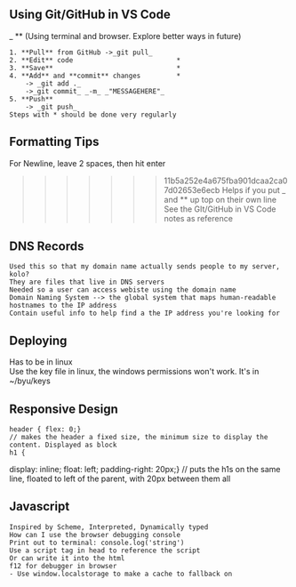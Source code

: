 ## Using Git/GitHub in VS Code
_ 
**
    (Using terminal and browser. Explore better ways in future) 
    
    1. **Pull** from GitHub ->_git pull_  
    2. **Edit** code                          *  
    3. **Save**                               *  
    4. **Add** and **commit** changes         *  
        -> _git add ._  
        ->_git commit_ _-m_ _"MESSAGEHERE"_  
    5. **Push**  
        -> _git push_  
    Steps with * should be done very regularly  
    
## Formatting Tips  
For Newline, leave 2 spaces, then hit enter  
>>>>>>> 11b5a252e4a675fba901dcaa2ca07d02653e6ecb
Helps if you put _ and ** up top on their own line
    See the GIt/GitHub in VS Code notes as reference

## DNS Records
    Used this so that my domain name actually sends people to my server, kolo? 
    They are files that live in DNS servers  
    Needed so a user can access webiste using the domain name  
    Domain Naming System --> the global system that maps human-readable hostnames to the IP address  
    Contain useful info to help find a the IP address you're looking for

## Deploying
Has to be in linux  
Use the key file in linux, the windows permissions won't work. It's in ~/byu/keys  


## Responsive Design

    header { flex: 0;} 
    // makes the header a fixed size, the minimum size to display the content. Displayed as block 
    h1 {
  display: inline;
  float: left;
  padding-right: 20px;}
  // puts the h1s on the same line, floated to left of the parent, with 20px between them all 

## Javascript  
    Inspired by Scheme, Interpreted, Dynamically typed  
    How can I use the browser debugging console  
    Print out to terminal: console.log('string') 
    Use a script tag in head to reference the script  
    Or can write it into the html  
    f12 for debugger in browser  
    - Use window.localstorage to make a cache to fallback on
    
